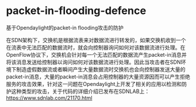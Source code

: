 # packet-in-flooding-defence
基于Opendaylight的packet-in flooding攻击的防护

在SDN架构下，交换机是根据流表来对数据流进行转发的，如果交换机收到一个在流表中无法匹配的数据流时，就会向控制器询问如何对该数据流进行处理。在OpenFlow协议下，交换机会针对每一个无法匹配的数据流产生packet-in消息并将该消息发送给控制器以询问如何对该数据流进行处理。因此当攻击者在SDN环境下制造虚假数据流或者瞬间产生大量数据流时交换机也会向控制器发送大量的packet-in消息，大量的packet-in消息会占用控制器的大量资源因而可以产生拒绝服务的攻击效果，针对这一问题在Opendaylight上开发了相关的应用以检测和防护这种类型的攻击，关于代码的详细介绍已发布在SDNLAB上：https://www.sdnlab.com/21170.html
